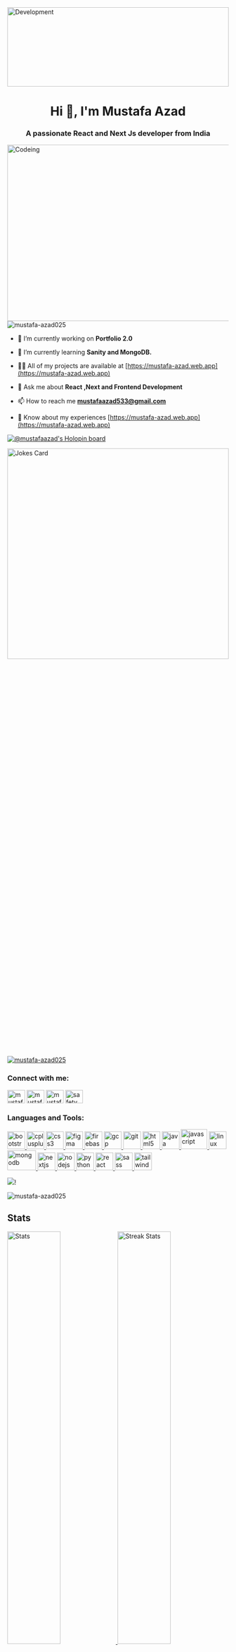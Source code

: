 <img src="https://media.giphy.com/media/26FPOFusQUOKpnXTG/giphy.gif" align="center" alt="Development" width="100%" height="180"/>
<h1 align="center">Hi 👋, I'm Mustafa Azad</h1>
<h3 align="center">A passionate React and Next Js developer from India</h3>
<img src="https://img.freepik.com/free-vector/code-typing-concept-illustration_114360-3866.jpg?w=740&t=st=1665201790~exp=1665202390~hmac=0129b5bbf69ddfd74d26e5d99d2ade1bba2697f6c1eb2966c5bd14c47452ee5c" align="right" alt="Codeing" width="550" height="400"/>

 

<p align="left"> <img src="https://komarev.com/ghpvc/?username=mustafa-azad025&label=Profile%20views&color=0e75b6&style=flat" alt="mustafa-azad025" /> </p>


- 🔭 I’m currently working on **Portfolio 2.0**

- 🌱 I’m currently learning **Sanity and MongoDB.**

- 👨‍💻 All of my projects are available at [https://mustafa-azad.web.app](https://mustafa-azad.web.app)

- 💬 Ask me about **React ,Next and Frontend Development**

- 📫 How to reach me **mustafaazad533@gmail.com**

- 📄 Know about my experiences [https://mustafa-azad.web.app](https://mustafa-azad.web.app)

[![@mustafaazad's Holopin board](https://holopin.me/mustafaazad)](https://holopin.io/@mustafaazad)

 <img src="https://readme-jokes.vercel.app/api?hideBorder" width="100%" height="35%" alt="Jokes Card" />
 <p align="left"> <a href="https://github.com/ryo-ma/github-profile-trophy"><img src="https://github-profile-trophy.vercel.app/?username=mustafa-azad025&theme=onedark&no-frame=true" alt="mustafa-azad025" /></a> </p>

<h3 align="left">Connect with me:</h3>
<p align="left">
<a href="https://twitter.com/mustafaazad2003" target="blank"><img align="center" src="https://cdn.jsdelivr.net/npm/simple-icons@3.0.1/icons/twitter.svg" alt="mustafaazad2003" height="30" width="40" /></a>
<a href="https://linkedin.com/in/mustafa-azad-4128ba225" target="blank"><img align="center" src="https://cdn.jsdelivr.net/npm/simple-icons@3.0.1/icons/linkedin.svg" alt="mustafa-azad-4128ba225" height="30" width="40" /></a>
<a href="https://instagram.com/mustafa_azad3" target="blank"><img align="center" src="https://cdn.jsdelivr.net/npm/simple-icons@3.0.1/icons/instagram.svg" alt="mustafa_azad3" height="30" width="40" /></a>
<a href="https://www.youtube.com/c/safety cruncher" target="blank"><img align="center" src="https://cdn.jsdelivr.net/npm/simple-icons@3.0.1/icons/youtube.svg" alt="safety cruncher" height="30" width="40" /></a>
</p>

<h3 align="left">Languages and Tools:</h3>
<p align="left"> <a href="https://getbootstrap.com" target="_blank" rel="noreferrer"> <img src="https://www.vectorlogo.zone/logos/getbootstrap/getbootstrap-icon.svg" alt="bootstrap" width="40" height="40"/> </a> <a href="https://www.w3schools.com/cpp/" target="_blank" rel="noreferrer"> <img src="https://cdn.jsdelivr.net/npm/simple-icons@3.0.1/icons/cplusplus.svg" alt="cplusplus" width="40" height="40"/> </a> <a href="https://www.w3schools.com/css/" target="_blank" rel="noreferrer"> <img src="https://www.vectorlogo.zone/logos/w3_css/w3_css-icon.svg" alt="css3" width="40" height="40"/> </a> <a href="https://www.figma.com/" target="_blank" rel="noreferrer"> <img src="https://www.vectorlogo.zone/logos/figma/figma-icon.svg" alt="figma" width="40" height="40"/> </a> <a href="https://firebase.google.com/" target="_blank" rel="noreferrer"> <img src="https://www.vectorlogo.zone/logos/firebase/firebase-icon.svg" alt="firebase" width="40" height="40"/> </a> <a href="https://cloud.google.com" target="_blank" rel="noreferrer"> <img src="https://www.vectorlogo.zone/logos/google_cloud/google_cloud-icon.svg" alt="gcp" width="40" height="40"/> </a> <a href="https://git-scm.com/" target="_blank" rel="noreferrer"> <img src="https://www.vectorlogo.zone/logos/git-scm/git-scm-icon.svg" alt="git" width="40" height="40"/> </a> <a href="https://www.w3.org/html/" target="_blank" rel="noreferrer"> <img src="https://www.vectorlogo.zone/logos/w3_html5/w3_html5-icon.svg" alt="html5" width="40" height="40"/> </a> <a href="https://www.java.com" target="_blank" rel="noreferrer"> <img src="https://www.vectorlogo.zone/logos/java/java-icon.svg" alt="java" width="40" height="40"/> </a> <a href="https://developer.mozilla.org/en-US/docs/Web/JavaScript" target="_blank" rel="noreferrer"> <img src="https://www.vectorlogo.zone/logos/javascript/javascript-ar21.svg" alt="javascript" width="60" height="45"/> </a> <a href="https://www.linux.org/" target="_blank" rel="noreferrer"> <img src="https://www.vectorlogo.zone/logos/linux/linux-icon.svg" alt="linux" width="40" height="40"/> </a> <a href="https://www.mongodb.com/" target="_blank" rel="noreferrer"> <img src="https://www.vectorlogo.zone/logos/mongodb/mongodb-ar21.svg" alt="mongodb" width="65" height="45"/> </a> <a href="https://nextjs.org/" target="_blank" rel="noreferrer"> <img src="https://cdn.worldvectorlogo.com/logos/nextjs-2.svg" alt="nextjs" width="40" height="40"/> </a> <a href="https://nodejs.org" target="_blank" rel="noreferrer"> <img src="https://www.vectorlogo.zone/logos/nodejs/nodejs-horizontal.svg" alt="nodejs" width="40" height="40"/> </a> <a href="https://www.python.org" target="_blank" rel="noreferrer"> <img src="https://www.vectorlogo.zone/logos/python/python-icon.svg" alt="python" width="40" height="40"/> </a> <a href="https://reactjs.org/" target="_blank" rel="noreferrer"> <img src="https://www.vectorlogo.zone/logos/reactjs/reactjs-icon.svg" alt="react" width="40" height="40"/> </a> <a href="https://sass-lang.com" target="_blank" rel="noreferrer"> <img src="https://www.vectorlogo.zone/logos/sass-lang/sass-lang-icon.svg" alt="sass" width="40" height="40"/> </a> <a href="https://tailwindcss.com/" target="_blank" rel="noreferrer"> <img src="https://www.vectorlogo.zone/logos/tailwindcss/tailwindcss-icon.svg" alt="tailwind" width="40" height="40"/> </a> </p>

![](https://github-profile-summary-cards.vercel.app/api/cards/profile-details?username=mustafa-azad025&theme=monokai)!

<p><img align="center" src="https://github-readme-stats.vercel.app/api/top-langs?username=mustafa-azad025&theme=shades-of-purple&hide_border=true&show_icons=true&locale=en&layout=compact" alt="mustafa-azad025" /></p>
<a><h2>Stats</h2></a>
<div>
    <a href="https://github.com/Mustafa-Azad025">
        <img width="49%" alt="Stats" src="https://github-readme-stats.vercel.app/api?&count_private=true&include_all_commits=true&username=mustafa-azad025&theme=shades-of-purple&custom_title=GitHub+Stats&hide_border=true"/>
    </a>
    <a href="https://github.com/Mustafa-Azad025">
        <img width="49%" alt="Streak Stats" src="https://github-readme-streak-stats.herokuapp.com/?user=Mustafa-Azad025&theme=shades-of-purple&hide_border=true"/>
    </a>
</div>
</br>



